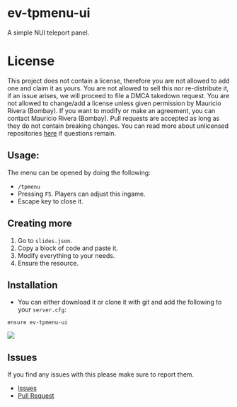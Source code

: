 # ev-tpmenu-ui 
A simple NUI teleport panel.

# License
This project does not contain a license, therefore you are not allowed to add one and claim it as yours. You are not allowed to sell this nor re-distribute it, if an issue arises, we will proceed to file a DMCA takedown request. You are not allowed to change/add a license unless given permission by Mauricio Rivera (Bombay). If you want to modify or make an agreement, you can contact Mauricio Rivera (Bombay). Pull requests are accepted as long as they do not contain breaking changes. You can read more about unlicensed repositories [here](https://opensource.stackexchange.com/questions/1720/what-can-i-assume-if-a-publicly-published-project-has-no-license) if questions remain.

## Usage:
The menu can be opened by doing the following:
- `/tpmenu`
- Pressing `F5`. Players can adjust this ingame.
- Escape key to close it.

## Creating more
1) Go to `slides.json`.
2) Copy a block of code and paste it.
3) Modify everything to your needs.
4) Ensure the resource.

## Installation
* You can either download it or clone it with git and add the following to your `server.cfg`:
```
ensure ev-tpmenu-ui
```

![](https://c.file.glass/0igh5.png)

## Issues
If you find any issues with this please make sure to report them.
* [Issues](https://github.com/EntityEvolution/ev-tpmenu-ui/issues)
* [Pull Request](https://github.com/EntityEvolution/ev-tpmenu-ui//pulls)
